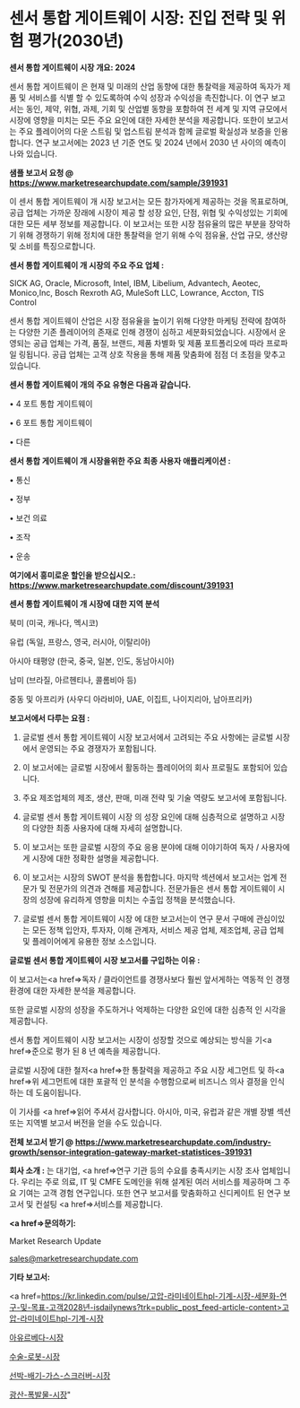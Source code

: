 # 센서 통합 게이트웨이 시장: 진입 전략 및 위험 평가(2030년)

<strong>센서 통합 게이트웨이 시장 개요: 2024</strong>

센서 통합 게이트웨이 은 현재 및 미래의 산업 동향에 대한 통찰력을 제공하여 독자가 제품 및 서비스를 식별 할 수 있도록하여 수익 성장과 수익성을 촉진합니다. 이 연구 보고서는 동인, 제약, 위협, 과제, 기회 및 산업별 동향을 포함하여 전 세계 및 지역 규모에서 시장에 영향을 미치는 모든 주요 요인에 대한 자세한 분석을 제공합니다. 또한이 보고서는 주요 플레이어의 다운 스트림 및 업스트림 분석과 함께 글로벌 확실성과 보증을 인용합니다. 연구 보고서에는 2023 년 기준 연도 및 2024 년에서 2030 년 사이의 예측이 나와 있습니다.



<strong>샘플 보고서 요청 @ <a href=https://www.marketresearchupdate.com/sample/391931>https://www.marketresearchupdate.com/sample/391931</a></strong>

이 센서 통합 게이트웨이 개 시장 보고서는 모든 참가자에게 제공하는 것을 목표로하며, 공급 업체는 가까운 장래에 시장이 제공 할 성장 요인, 단점, 위협 및 수익성있는 기회에 대한 모든 세부 정보를 제공합니다. 이 보고서는 또한 시장 점유율의 많은 부분을 장악하기 위해 경쟁하기 위해 정치에 대한 통찰력을 얻기 위해 수익 점유율, 산업 규모, 생산량 및 소비를 특징으로합니다.



<strong>센서 통합 게이트웨이 개 시장의 주요 주요 업체 :</strong>

SICK AG, Oracle, Microsoft, Intel, IBM, Libelium, Advantech, Aeotec, Monico,Inc, Bosch Rexroth AG, MuleSoft LLC, Lowrance, Accton, TIS Control

센서 통합 게이트웨이 산업은 시장 점유율을 높이기 위해 다양한 마케팅 전략에 참여하는 다양한 기존 플레이어의 존재로 인해 경쟁이 심하고 세분화되었습니다. 시장에서 운영되는 공급 업체는 가격, 품질, 브랜드, 제품 차별화 및 제품 포트폴리오에 따라 프로파일 링됩니다. 공급 업체는 고객 상호 작용을 통해 제품 맞춤화에 점점 더 초점을 맞추고 있습니다.



<strong>센서 통합 게이트웨이 개의 주요 유형은 다음과 같습니다.</strong>

• 4 포트 통합 게이트웨이

• 6 포트 통합 게이트웨이

• 다른



<strong>센서 통합 게이트웨이 개 시장을위한 주요 최종 사용자 애플리케이션 :</strong>

• 통신

• 정부

• 보건 의료

• 조작

• 운송



<strong>여기에서 흥미로운 할인을 받으십시오.: <a href=https://www.marketresearchupdate.com/discount/391931>https://www.marketresearchupdate.com/discount/391931</a></strong>



<strong>센서 통합 게이트웨이 개 시장에 대한 지역 분석</strong>

북미 (미국, 캐나다, 멕시코)

유럽 (독일, 프랑스, 영국, 러시아, 이탈리아)

아시아 태평양 (한국, 중국, 일본, 인도, 동남아시아)

남미 (브라질, 아르헨티나, 콜롬비아 등)

중동 및 아프리카 (사우디 아라비아, UAE, 이집트, 나이지리아, 남아프리카)



<strong>보고서에서 다루는 요점 :</strong>

1. 글로벌 센서 통합 게이트웨이 시장 보고서에서 고려되는 주요 사항에는 글로벌 시장에서 운영되는 주요 경쟁자가 포함됩니다.

2. 이 보고서에는 글로벌 시장에서 활동하는 플레이어의 회사 프로필도 포함되어 있습니다.

3. 주요 제조업체의 제조, 생산, 판매, 미래 전략 및 기술 역량도 보고서에 포함됩니다.

4. 글로벌 센서 통합 게이트웨이 시장 의 성장 요인에 대해 심층적으로 설명하고 시장의 다양한 최종 사용자에 대해 자세히 설명합니다.

5. 이 보고서는 또한 글로벌 시장의 주요 응용 분야에 대해 이야기하여 독자 / 사용자에게 시장에 대한 정확한 설명을 제공합니다.

6. 이 보고서는 시장의 SWOT 분석을 통합합니다. 마지막 섹션에서 보고서는 업계 전문가 및 전문가의 의견과 견해를 제공합니다. 전문가들은 센서 통합 게이트웨이 시장의 성장에 유리하게 영향을 미치는 수출입 정책을 분석했습니다.

7. 글로벌 센서 통합 게이트웨이 시장 에 대한 보고서는이 연구 문서 구매에 관심이있는 모든 정책 입안자, 투자자, 이해 관계자, 서비스 제공 업체, 제조업체, 공급 업체 및 플레이어에게 유용한 정보 소스입니다.



<strong>글로벌 센서 통합 게이트웨이 시장 보고서를 구입하는 이유 :</strong>

이 보고서는<a href=>독자 / 클</a>라이언트를 경쟁사보다 훨씬 앞서게하는 역동적 인 경쟁 환경에 대한 자세한 분석을 제공합니다.

또한 글로벌 시장의 성장을 주도하거나 억제하는 다양한 요인에 대한 심층적 인 시각을 제공합니다.

센서 통합 게이트웨이 시장 보고서는 시장이 성장할 것으로 예상되는 방식을 기<a href=>준으로</a> 평가 된 8 년 예측을 제공합니다.

글로벌 시장에 대한 철저<a href=>한 통찰력</a>을 제공하고 주요 시장 세그먼트 및 하<a href=>위 세그</a>먼트에 대한 포괄적 인 분석을 수행함으로써 비즈니스 의사 결정을 인식하는 데 도움이됩니다.

이 기사를 <a href=>읽어 주</a>셔서 감사합니다. 아시아, 미국, 유럽과 같은 개별 장별 섹션 또는 지역별 보고서 버전을 얻을 수도 있습니다.



<strong>전체 보고서 받기 @ <a href=https://www.marketresearchupdate.com/industry-growth/sensor-integration-gateway-market-statistices-391931>https://www.marketresearchupdate.com/industry-growth/sensor-integration-gateway-market-statistices-391931</a></strong>



<strong>회사 소개 :</strong>
는 대기업, <a href=>연구 기</a>관 등의 수요를 충족시키는 시장 조사 업체입니다. 우리는 주로 의료, IT 및 CMFE 도메인을 위해 설계된 여러 서비스를 제공하며 그 주요 기여는 고객 경험 연구입니다. 또한 연구 보고서를 맞춤화하고 신디케이트 된 연구 보고서 및 컨설팅 <a href=>서비</a>스를 제공합니다.



<strong><a href=>문의하기:</a></strong>

Market Research Update

sales@marketresearchupdate.com



<strong>기타 보고서:</strong>

<a href=https://kr.linkedin.com/pulse/고압-라미네이트hpl-기계-시장-세분화-연구-및-목표-고객2028년-isdailynews?trk=public_post_feed-article-content>고압-라미네이트hpl-기계-시장</a>

<a href=https://www.linkedin.com/pulse/아유르베다-시장-경쟁-분석-및-성장-잠재력-2029-analytics-alchemy-360-analysis/>아유르베다-시장</a>

<a href=https://www.linkedin.com/pulse/수술-로봇-시장-진입-전략-및-위험-평가2029년-data-dive-diaries-24-analysis-pjoof/>수술-로봇-시장</a>

<a href=https://www.linkedin.com/pulse/선박-배기-가스-스크러버-시장-동향-및-성장-전망-survey-spotlight-pro-24-analysis-v8d6f/>선박-배기-가스-스크러버-시장</a>

<a href=https://www.linkedin.com/pulse/광산-폭발물-시장-진입-전략-및-위험-평가2030년-trend-tracking-tips-360-analysis-czw7f/>광산-폭발물-시장</a>"
